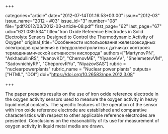 +++

categories="article"
date="2012-07-14T01:16:53+03:00"
issue="2012-03"
issue_name="2012 - #03"
issue_id="3"
number="08"
file="pdf/2012/03/2012-03-article-08.pdf"
first_page="62"
last_page="67"
udc="621.039.534"
title="Iron Oxide Reference Electrodes in Solid Electrolyte Sensors Designed to Control the Thermodynamic Activity of Oxygen"
original_title="Особенности использования железооксидных электродов сравнения в твердоэлектролитных датчиках контроля термодинамической активности кислорода"
authors=["MartynovPN", "AskhadullinRS", "IvanovKD", "ChernovME", "YlyanovVV", "ShelemetevVM", "SadovnichiyRP", "CheporovRYu", "NiyazovSAS"]
rubric = "nuclearpowerplants"
rubric_name = "Nuclear power plants"
outputs=["HTML", "DOI"]
doi="https://doi.org/10.26583/npe.2012.3.08"

+++

The paper presents results on the use of iron oxide reference electrode in the oxygen activity sensors used to measure the oxygen activity in heavy liquid metal coolants. The specific features of the operation of the sensor with iron oxide reference electrode are established and comparative characteristics with respect to other applicable reference electrodes are presented. Conclusions on the reasonability of its use for measurement of oxygen activity in liquid metal media are drawn.